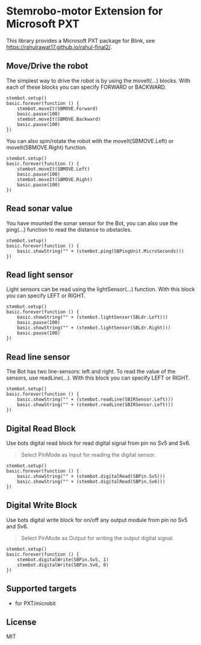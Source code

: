 # Stemrobo-motor Extension for Microsoft PXT

This library provides a Microsoft PXT package for Blink, see https://rahulrawat17.github.io/rahul-final2/.

## Move/Drive the robot

The simplest way to drive the robot is by using the moveIt(...) blocks. With each of these blocks you can specify FORWARD or BACKWARD.
```blocks
stembot.setup()
basic.forever(function () {
    stembot.moveIt(SBMOVE.Forward)
    basic.pause(100)
    stembot.moveIt(SBMOVE.Backward)
    basic.pause(100)
})
```

You can also spin/rotate the robot with the moveIt(SBMOVE.Left) or moveIt(SBMOVE.Right) function.
```blocks
stembot.setup()
basic.forever(function () {
    stembot.moveIt(SBMOVE.Left)
    basic.pause(100)
    stembot.moveIt(SBMOVE.Right)
    basic.pause(100)
})
```

## Read sonar value

You have mounted the sonar sensor for the Bot, you can also use the ping(...) function to read the distance to obstacles.
```blocks
stembot.setup()
basic.forever(function () {
    basic.showString("" + (stembot.ping(SBPingUnit.MicroSeconds)))
})
```

## Read light sensor

Light sensors can be read using the lightSensor(...) function. With this block you can specify LEFT or RIGHT.
```blocks
stembot.setup()
basic.forever(function () {
    basic.showString("" + (stembot.lightSensor(SBLdr.Left)))
    basic.pause(100)
    basic.showString("" + (stembot.lightSensor(SBLdr.Right)))
    basic.pause(100)
})
```

## Read line sensor

The Bot has two line-sensors: left and right. To read the value of the sensors, use readLine(...). With this block you can specify LEFT or RIGHT.
```blocks
stembot.setup()
basic.forever(function () {
    basic.showString("" + (stembot.readLine(SBIRSensor.Left)))
    basic.showString("" + (stembot.readLine(SBIRSensor.Left)))
})

```

## Digital Read Block

Use bots digital read block for read digital signal from pin no Sv5 and Sv6.
> Select PinMode as Input for reading the digital sensor.
```blocks
stembot.setup()
basic.forever(function () {
    basic.showString("" + (stembot.digitalRead(SBPin.Sv5)))
    basic.showString("" + (stembot.digitalRead(SBPin.Sv6)))
})
```

## Digital Write Block

Use bots digital write block for on/off any output module from pin no Sv5 and Sv6.
> Select PinMode as Output for writing the output digital signal.
```blocks
stembot.setup()
basic.forever(function () {
    stembot.digitalWrite(SBPin.Sv5, 1)
    stembot.digitalWrite(SBPin.Sv6, 0)
})
```

## Supported targets

* for PXT/microbit

## License
MIT
